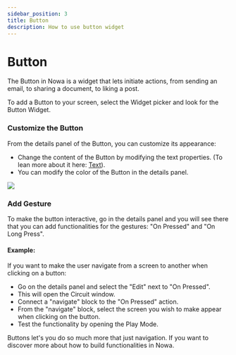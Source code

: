 ```yaml
---
sidebar_position: 3
title: Button 
description: How to use button widget
---
```


# Button

The Button in Nowa is a widget that lets initiate actions, from sending an email, to sharing a document, to liking a post.

To add a Button to your screen, select the Widget picker and look for the Button Widget.

### Customize the Button
From the details panel of the Button, you can customize its appearance:
- Change the content of the Button by modifying the text properties. (To lean more about it here: [Text](./text.md)).
- You can modify the color of the Button in the details panel.

![](./img/customize-button.gif)

### Add Gesture
To make the button interactive, go in the details panel and you will see there that you can add functionalities for the gestures: "On Pressed" and "On Long Press". 
#### Example:
If you want to make the user navigate from a screen to another when clicking on a button:
- Go on the details panel and select the "Edit" next to "On Pressed".
- This will open the Circuit window. 
- Connect a "navigate" block to the "On Pressed" action. 
- From the "navigate" block, select the screen you wish to make appear when clicking on the button.
- Test the functionality by opening the Play Mode.


Buttons let's you do so much more that just navigation. If you want to discover more about how to build functionalities in Nowa.
